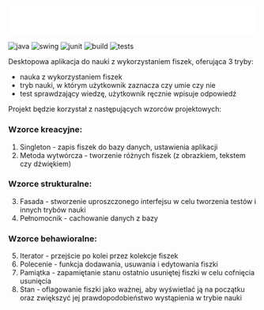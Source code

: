 <p align="center">
   <a href="https://github.com/kjzieba/Flashcards">
     <img alt="FlashCards" src="src/main/resources/img/logo.svg"/>
   </a>
 </p>

![java](https://img.shields.io/badge/java-17-important)
![swing](https://img.shields.io/badge/swing-gui-blue)
![junit](https://img.shields.io/badge/jUnit-5.9.2-blue)
![build](https://img.shields.io/badge/build-passed-success)
![tests](https://img.shields.io/badge/tests-passed-success)


Desktopowa aplikacja do nauki z wykorzystaniem fiszek, oferująca 3 tryby:
 - nauka z wykorzystaniem fiszek
 - tryb nauki, w którym użytkownik zaznacza czy umie czy nie
 - test sprawdzający wiedzę, użytkownik ręcznie wpisuje odpowiedź

Projekt będzie korzystał z następujących wzorców projektowych:

### Wzorce kreacyjne:
 1. Singleton - zapis fiszek do bazy danych, ustawienia aplikacji
 2. Metoda wytwórcza - tworzenie różnych fiszek (z obrazkiem, tekstem czy dźwiękiem)
 
### Wzorce strukturalne:
 3. Fasada - stworzenie uproszczonego interfejsu w celu tworzenia testów i innych trybów nauki
 4. Pełnomocnik - cachowanie danych z bazy
 
### Wzorce behawioralne:
 5. Iterator - przejście po kolei przez kolekcje fiszek
 6. Polecenie - funkcja dodawania, usuwania i edytowania fiszki
 7. Pamiątka - zapamiętanie stanu ostatnio usuniętej fiszki w celu cofnięcia usunięcia
 8. Stan - oflagowanie fiszki jako ważnej, aby wyświetlać ją na początku oraz zwiększyć jej prawdopodobieństwo wystąpienia w trybie nauki
